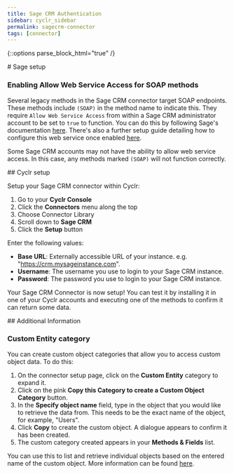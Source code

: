 ```yaml
---
title: Sage CRM Authentication
sidebar: cyclr_sidebar
permalink: sagecrm-connector
tags: [connector]
---
```

{::options parse_block_html="true" /}
<section class="card py-5 my-5">
# Sage setup

### Enabling Allow Web Service Access for SOAP methods

Several legacy methods in the Sage CRM connector target SOAP endpoints. These methods include `(SOAP)` in the method name to indicate this. They require `Allow Web Service Access` from within a Sage CRM administrator account to be set to `true` to function. You can do this by following Sage's documentation [here](https://help.sagecrm.com/on_premise/en/2021R1/Dev/Content/Developer/WS_WebServicesUserSetup.htm). There's also a further setup guide detailing how to configure this web service once enabled [here](https://help.sagecrm.com/on_premise/en/2021R1/Dev/Content/Developer/WS_SpecifyingWebServiceConfigurationSettings.htm).

Some Sage CRM accounts may not have the ability to allow web service access. In this case, any methods marked `(SOAP)` will not function correctly.


</section>
<section class="card py-5 my-5">
## Cyclr setup

Setup your Sage CRM connector within Cyclr:

1. Go to your **Cyclr Console**
2. Click the **Connectors** menu along the top
3. Choose Connector Library
4. Scroll down to **Sage CRM**
5. Click the **Setup** button

Enter the following values:

-   **Base URL**: Externally accessible URL of your instance. e.g. "https://crm.mysageinstance.com".
-   **Username**: The username you use to login to your Sage CRM instance.
-   **Password**: The password you use to login to your Sage CRM instance.

Your Sage CRM Connector is now setup! You can test it by installing it in one of your Cyclr accounts and executing one of the methods to confirm it can return some data.


</section>
<section class="card py-5 my-5">
## Additional Information

### Custom Entity category

You can create custom object categories that allow you to access custom object data. To do this:

1. On the connector setup page, click on the **Custom Entity** category to expand it.
2. Click on the pink **Copy this Category to create a Custom Object Category** button.
3. In the **Specify object name** field, type in the object that you would like to retrieve the data from. This needs to be the exact name of the object, for example, "Users".
4. Click **Copy** to create the custom object. A dialogue appears to confirm it has been created.
5. The custom category created appears in your **Methods & Fields** list.

You can use this to list and retrieve individual objects based on the entered name of the custom object. More information can be found [here](https://docs.cyclr.com/enhanced-objects).

</section>
